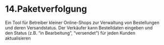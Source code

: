 # 14.Paketverfolgung
Ein Tool für Betreiber kleiner Online-Shops zur Verwaltung von Bestellungen und deren Versandstatus. Der Verkäufer kann Bestelldaten eingeben und den Status (z.B. “in Bearbeitung”, “versendet”) für jeden Kunden aktualisieren
